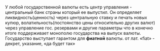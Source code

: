 У любой государственной валюты есть центр управления - центральный банк страны который ее выпустил. Он определяет ликвидность(ценность) через центральную ставку и печать новых купюр,  волатильность(постоянство цены относительно других валют) через управление гос. резервами и другие параметры что в конечно итоге поддерживает монополю государства на выпуск валюты. Государство выступает гарантом для **фиатной** валюты. от лат. «fiat» - декрет, указание, «да будет так»        